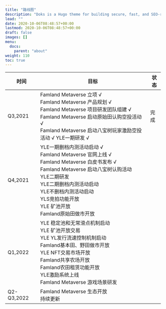 ```yaml
---
title: "路线图"
description: "Doks is a Hugo theme for building secure, fast, and SEO-ready documentation websites, which you can easily update and customize."
lead: ""
date: 2020-10-06T08:48:57+00:00
lastmod: 2020-10-06T08:48:57+00:00
draft: false
images: []
menu:
  docs:
    parent: "about"
weight: 110
toc: true
---
```


| 时间       | 目标                                                         | 状态 |
| ---------- | ------------------------------------------------------------ | ---- |
| Q3,2021    | Famland Metaverse 立项 √ <br/>Famland Metaverse 产品规划 √ <br/>Famland Metaverse 项目研发团队组建 √ <br/>Famland Metaverse 启动原始田认购空投活动 √ <br/>Famland Metaverse 启动八宝树玩家激励空投活动 √ YLE一期研发 √ | 完成 |
| Q4,2021    | YLE一期删档内测活动启动 √ <br/>Famland Metaverse 官网上线 √ <br/>Famland Metaverse 白皮书发布 √ <br/>Famland Metaverse 启动八宝树认购活动 <br/>YLE二期研发 <br/>YLE二期删档内测活动启动 <br/>YLE不删档内测活动启动 <br/>YLS竞拍功能开放 <br/>YLE 矿池开放 <br />Famland原始田做市开放 |      |
| Q1,2022    | YLE 稳定池和无常滑点机制启动 <br/>YLE 矿池开放交易 <br/>YLE YL发行流速控制机制启动 <br/>Famland基本田、野田做市开放 <br/>YLE NFT交易市场开放 <br/>Famland共享农场开放 <br/>Famland农田租赁功能开放 <br/>YLE激励系统上线 <br/>Famland Metaverse 游戏场景研发 |      |
| Q2-Q3,2022 | Famland Metaverse 生态开放 <br/>持续更新                     |      |